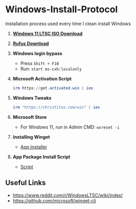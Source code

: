 # Windows-Install-Protocol

Installation process used every time I clean install Windows

1. [**Windows 11 LTSC ISO Download**](https://massgrave.dev/windows_ltsc_links)
2. [**Rufus Download**](https://rufus.ie/en/)
3. **Windows login bypass**
   - Press `Shift + F10`
   - Run: `start ms-cxh:localonly`
4. **Microsoft Activation Script**

   ```powershell
   irm https://get.activated.win | iex
   ```

5. **Windows Tweaks**

   ```powershell
   irm "https://christitus.com/win" | iex
   ```

6. **Microsoft Store**
   - For Windows 11, run in Admin CMD: `wsreset -i`
7. **Installing Winget**

   - [App Installer](https://apps.microsoft.com/detail/9nblggh4nns1?hl=en-US&gl=CA)

8. **App Package Install Script**

   - [Script](App-Package-Script.md)

## Useful Links

- <https://www.reddit.com/r/WindowsLTSC/wiki/index/>
- <https://github.com/microsoft/winget-cli>
